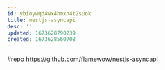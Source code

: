 ```yaml
---
id: ybioywqd4wx4hmxh4t2suok
title: nestjs-asyncapi
desc: ''
updated: 1673628790239
created: 1673628560708
---
```


#repo https://github.com/flamewow/nestjs-asyncapi